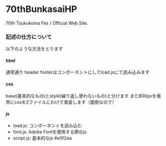 # 70thBunkasaiHP
70th Tsukukoma Fes / Official Web Site.

### 記述の仕方について
以下のような方法をとります

#### html
通常通り
header footerはコンポーネントにしてload.jsにて読み込みます

#### css
base(基本的なもの)とstyle(繰り返し使わないもの)と分けます
また800pxを境界にcssを2ファイルにわけて実装します（面倒なので）

#### js
 - load.js: コンポーネントを読み込む
 - font.js: Adobe Fontを使用する際のjs
 - script.js: 基本的なjs
#e0f2ea
